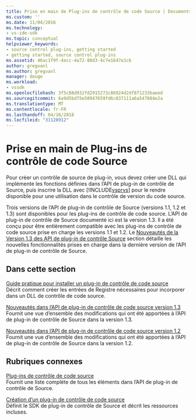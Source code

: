 ```yaml
---
title: Prise en main de Plug-ins de contrôle de code Source | Documents Microsoft
ms.custom: ''
ms.date: 11/04/2016
ms.technology:
- vs-ide-sdk
ms.topic: conceptual
helpviewer_keywords:
- source control plug-ins, getting started
- getting started, source control plug-ins
ms.assetid: 46ac1f9f-4ecc-4a72-88d3-4c7e1647e1cb
author: gregvanl
ms.author: gregvanl
manager: douge
ms.workload:
- vssdk
ms.openlocfilehash: 3f5c88d932fd2915273c86924d2df8f1233baeed
ms.sourcegitcommit: 6a9d5bd75e50947659fd6c837111a6a547884e2a
ms.translationtype: MT
ms.contentlocale: fr-FR
ms.lasthandoff: 04/16/2018
ms.locfileid: "31128912"
---
```

# <a name="getting-started-with-source-control-plug-ins"></a>Prise en main de Plug-ins de contrôle de code Source
Pour créer un contrôle de source de plug-in, vous devez créer une DLL qui implémente les fonctions définies dans l’API de plug-in de contrôle de Source, puis inscrire la DLL avec [!INCLUDE[vsprvs](../../code-quality/includes/vsprvs_md.md)] pour le rendre disponible pour une utilisation dans le contrôle de version du code source.  
  
 Trois versions de l’API de plug-in de contrôle de Source (versions 1.1, 1.2 et 1.3) sont disponibles pour les plug-ins de contrôle de code source. L’API de plug-in de contrôle de Source documenté ici est la version 1.3. Il a été conçu pour être entièrement compatible avec les plug-ins de contrôle de code source prise en charge les versions 1.1 et 1.2. Le [Nouveautés de la Version 1.3 des API de plug-in de contrôle Source](../../extensibility/internals/what-s-new-in-the-source-control-plug-in-api-version-1-3.md) section détaille les nouvelles fonctionnalités prises en charge dans la dernière version de l’API de plug-in de contrôle de Source.  
  
## <a name="in-this-section"></a>Dans cette section  
 [Guide pratique pour installer un plug-in de contrôle de code source](../../extensibility/internals/how-to-install-a-source-control-plug-in.md)  
 Décrit comment créer les entrées de Registre nécessaires pour incorporer dans un DLL de contrôle de code source.  
  
 [Nouveautés dans l’API de plug-in de contrôle de code source version 1.3](../../extensibility/internals/what-s-new-in-the-source-control-plug-in-api-version-1-3.md)  
 Fournit une vue d’ensemble des modifications qui ont été apportées à l’API de plug-in de contrôle de Source dans la version 1.3.  
  
 [Nouveautés dans l’API de plug-in de contrôle de code source version 1.2](../../extensibility/internals/what-s-new-in-the-source-control-plug-in-api-version-1-2.md)  
 Fournit une vue d’ensemble des modifications qui ont été apportées à l’API de plug-in de contrôle de Source dans la version 1.2.  
  
## <a name="related-sections"></a>Rubriques connexes  
 [Plug-ins de contrôle de code source](../../extensibility/source-control-plug-ins.md)  
 Fournit une liste complète de tous les éléments dans l’API de plug-in de contrôle de Source.  
  
 [Création d’un plug-in de contrôle de code source](../../extensibility/internals/creating-a-source-control-plug-in.md)  
 Définit le SDK de plug-in de contrôle de Source et décrit les ressources incluses.